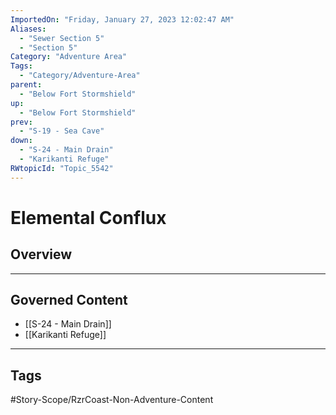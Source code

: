 ```yaml
---
ImportedOn: "Friday, January 27, 2023 12:02:47 AM"
Aliases:
  - "Sewer Section 5"
  - "Section 5"
Category: "Adventure Area"
Tags:
  - "Category/Adventure-Area"
parent:
  - "Below Fort Stormshield"
up:
  - "Below Fort Stormshield"
prev:
  - "S-19 - Sea Cave"
down:
  - "S-24 - Main Drain"
  - "Karikanti Refuge"
RWtopicId: "Topic_5542"
---
```

# Elemental Conflux
## Overview
---
## Governed Content
- [[S-24 - Main Drain]]
- [[Karikanti Refuge]]


---
## Tags
#Story-Scope/RzrCoast-Non-Adventure-Content

